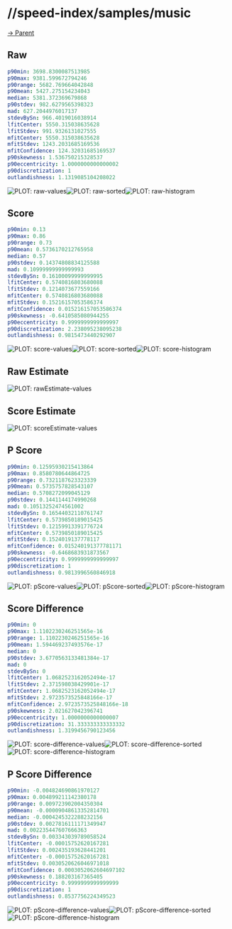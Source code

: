 
# //speed-index/samples/music

[→ Parent](../..)


## Raw


```yaml
p90min: 3698.8300087513985
p90max: 9381.599672794246
p90range: 5682.769664042848
p90mean: 5427.275154234043
median: 5381.372369679868
p90stdev: 982.6279565398323
mad: 627.2044976017137
stdevBySn: 966.4019016038914
lfitCenter: 5550.315038635628
lfitStdev: 991.9326131027555
mfitCenter: 5550.315038635628
mfitStdev: 1243.2031685169536
mfitConfidence: 124.32031685169537
p90skewness: 1.536750215328537
p90eccentricity: 1.0000000000000002
p90discretization: 1
outlandishness: 1.1319085104208022

```

![PLOT: raw-values](./raw/values.svg)![PLOT: raw-sorted](./raw/sorted.svg)![PLOT: raw-histogram](./raw/histogram.svg)
## Score


```yaml
p90min: 0.13
p90max: 0.86
p90range: 0.73
p90mean: 0.5736170212765958
median: 0.57
p90stdev: 0.14374808834125588
mad: 0.10999999999999993
stdevBySn: 0.16100099999999995
lfitCenter: 0.5740816803680088
lfitStdev: 0.1214073677559166
mfitCenter: 0.5740816803680088
mfitStdev: 0.15216157053586374
mfitConfidence: 0.015216157053586374
p90skewness: -0.6410585080944255
p90eccentricity: 0.9999999999999997
p90discretization: 2.238095238095238
outlandishness: 0.9815473440292907

```

![PLOT: score-values](./score/values.svg)![PLOT: score-sorted](./score/sorted.svg)![PLOT: score-histogram](./score/histogram.svg)
## Raw Estimate

![PLOT: rawEstimate-values](./rawEstimate/values.svg)
## Score Estimate

![PLOT: scoreEstimate-values](./scoreEstimate/values.svg)
## P Score


```yaml
p90min: 0.12595930215413864
p90max: 0.8580780644864725
p90range: 0.7321187623323339
p90mean: 0.5735757828543107
median: 0.5708272099045129
p90stdev: 0.1441144174990268
mad: 0.10513252474561002
stdevBySn: 0.16544032110761747
lfitCenter: 0.5739850189015425
lfitStdev: 0.12159913391776724
mfitCenter: 0.5739850189015425
mfitStdev: 0.1524019137778117
mfitConfidence: 0.015240191377781171
p90skewness: -0.6468683931873567
p90eccentricity: 0.9999999999999997
p90discretization: 1
outlandishness: 0.9813996560846918

```

![PLOT: pScore-values](./pScore/values.svg)![PLOT: pScore-sorted](./pScore/sorted.svg)![PLOT: pScore-histogram](./pScore/histogram.svg)
## Score Difference


```yaml
p90min: 0
p90max: 1.1102230246251565e-16
p90range: 1.1102230246251565e-16
p90mean: 1.594469237493576e-17
median: 0
p90stdev: 3.6770563133481384e-17
mad: 0
stdevBySn: 0
lfitCenter: 1.0682523162052494e-17
lfitStdev: 2.371598038429901e-17
mfitCenter: 1.0682523162052494e-17
mfitStdev: 2.9723573525848166e-17
mfitConfidence: 2.9723573525848166e-18
p90skewness: 2.021627042396741
p90eccentricity: 1.0000000000000007
p90discretization: 31.333333333333332
outlandishness: 1.3199456790123456

```

![PLOT: score-difference-values](./score-difference/values.svg)![PLOT: score-difference-sorted](./score-difference/sorted.svg)![PLOT: score-difference-histogram](./score-difference/histogram.svg)
## P Score Difference


```yaml
p90min: -0.004824690861970127
p90max: 0.004899211142380178
p90range: 0.009723902004350304
p90mean: -0.00009048613352814701
median: -0.0004245322288232156
p90stdev: 0.0027816111171349947
mad: 0.002235447607666363
stdevBySn: 0.003343039789058524
lfitCenter: -0.00015752620167281
lfitStdev: 0.002435193628441201
mfitCenter: -0.00015752620167281
mfitStdev: 0.0030520626046971018
mfitConfidence: 0.0003052062604697102
p90skewness: 0.188203167365405
p90eccentricity: 0.9999999999999999
p90discretization: 1
outlandishness: 0.8537756224349523

```

![PLOT: pScore-difference-values](./pScore-difference/values.svg)![PLOT: pScore-difference-sorted](./pScore-difference/sorted.svg)![PLOT: pScore-difference-histogram](./pScore-difference/histogram.svg)